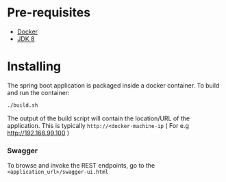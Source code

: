 # Pre-requisites
* [Docker](https://www.docker.com/products/overview#/install_the_platform)
* [JDK 8](http://www.oracle.com/technetwork/java/index.html)

# Installing

The spring boot application is packaged inside a docker container. 
To build and run the container:
```sh
./build.sh
```

The output of the build script will contain the location/URL of the application.
This is typically `http://<docker-machine-ip` ( For e.g http://192.168.99.100 )

### Swagger

To browse and invoke the REST endpoints, go to the `<application_url>/swagger-ui.html`
